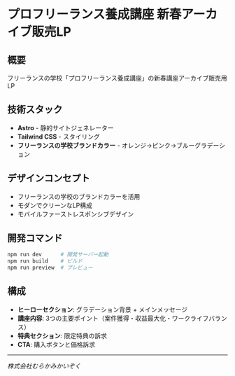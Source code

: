 # プロフリーランス養成講座 新春アーカイブ販売LP

## 概要
フリーランスの学校「プロフリーランス養成講座」の新春講座アーカイブ販売用LP

## 技術スタック
- **Astro** - 静的サイトジェネレーター
- **Tailwind CSS** - スタイリング
- **フリーランスの学校ブランドカラー** - オレンジ→ピンク→ブルーグラデーション

## デザインコンセプト
- フリーランスの学校のブランドカラーを活用
- モダンでクリーンなLP構成
- モバイルファーストレスポンシブデザイン

## 開発コマンド
```bash
npm run dev      # 開発サーバー起動
npm run build    # ビルド
npm run preview  # プレビュー
```

## 構成
- **ヒーローセクション**: グラデーション背景 + メインメッセージ
- **講座内容**: 3つの主要ポイント（案件獲得・収益最大化・ワークライフバランス）
- **特典セクション**: 限定特典の訴求
- **CTA**: 購入ボタンと価格訴求

---
*株式会社むらかみかいぞく*
